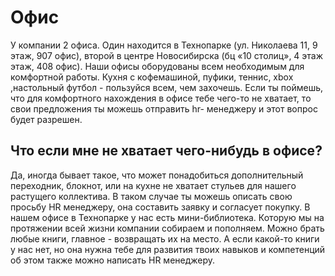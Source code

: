 # Офис

У компании 2 офиса. Один находится в Технопарке (ул. Николаева 11, 9 этаж, 907 офис), второй в центре Новосибирска (бц «10 столиц», 4 этаж этаж, 408 офис).
Наши офисы оборудованы всем необходимым для комфортной работы. Кухня с кофемашиной, пуфики, теннис, xbox ,настольный футбол - пользуйся всем, чем захочешь. Если ты поймешь, что для комфортного нахождения в офисе тебе чего-то не хватает, то свои предложения ты можешь отправить hr- менеджеру и этот вопрос будет разрешен. 


## Что если мне не хватает чего-нибудь в офисе?

Да, иногда бывает такое, что может понадобиться дополнительный переходник, блокнот, или на кухне не хватает стульев для нашего растущего коллектива. В таком случае ты можешь описать свою просьбу HR менеджеру, она составить заявку и согласует покупку.
В нашем офисе в Технопарке у нас есть мини-библиотека. Которую мы на протяжении всей жизни компании собираем и пополняем. Можно брать любые книги, главное - возвращать их на место. 
А если какой-то книги у нас нет, но она нужна тебе для развития твоих навыков и компетенций об этом также можно написать HR менеджеру.
